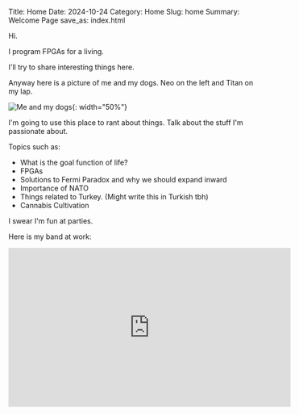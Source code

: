 Title: Home
Date: 2024-10-24
Category: Home
Slug: home
Summary: Welcome Page
save_as: index.html

Hi. 

I program FPGAs for a living. 

I'll try to share interesting things here.

Anyway here is a picture of me and my dogs. Neo on the left and Titan on my lap.

![Me and my dogs]({attach}images/me_titan_neo.jpg){: width="50%"}

I'm going to use this place to rant about things. Talk about the stuff I'm passionate about.

Topics such as: 

* What is the goal function of life? 
* FPGAs
* Solutions to Fermi Paradox and why we should expand inward
* Importance of NATO
* Things related to Turkey. (Might write this in Turkish tbh) 
* Cannabis Cultivation

I swear I'm fun at parties.



Here is my band at work:

<iframe width="560" height="315" src="https://www.youtube.com/embed/5RNWaPaYK4g?si=vbzKi53cam3zRcMV" title="YouTube video player" frameborder="0" allow="accelerometer; autoplay; clipboard-write; encrypted-media; gyroscope; picture-in-picture; web-share" referrerpolicy="strict-origin-when-cross-origin" allowfullscreen></iframe>
